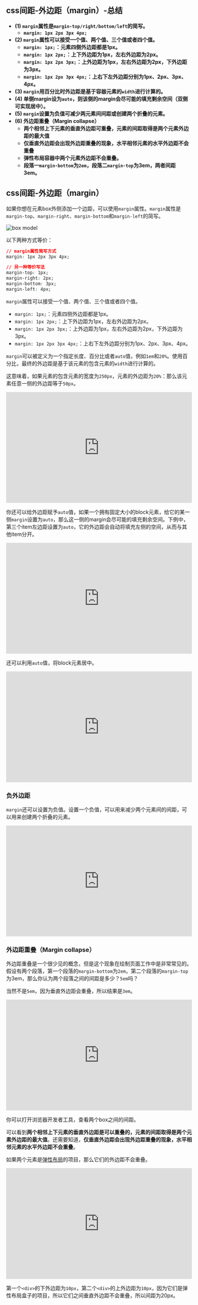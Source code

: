 ## css间距-外边距（margin）-总结

- **(1) `margin`属性是`margin-top/right/bottom/left`的简写。**
  - **`margin: 1px 2px 3px 4px;`**
- **(2) `margin`属性可以接受一个值、两个值、三个值或者四个值。**
  - **`margin: 1px;`：元素四侧外边距都是1px。**
  - **`margin: 1px 2px;`：上下外边距为1px，左右外边距为2px。**
  - **`margin: 1px 2px 3px;`：上外边距为1px，左右外边距为2px，下外边距为3px。**
  - **`margin: 1px 2px 3px 4px;`：上右下左外边距分别为1px、2px、3px、4px。**
- **(3) `margin`用百分比时外边距是基于容器元素的`width`进行计算的。**
- **(4) 单侧margin设为`auto`，则该侧的margin会尽可能的填充剩余空间（双侧可实现居中）。**
- **(5) `margin`设置为负值可减少两元素间间距或创建两个折叠的元素。**
- **(6) 外边距重叠（Margin collapse）**
  - **两个相邻上下元素的垂直外边距可重叠，元素的间距取得是两个元素外边距的最大值**
  - **仅垂直外边距会出现外边距重叠的现象，水平相邻元素的水平外边距不会重叠**
  - **弹性布局容器中两个元素外边距不会重叠。**
  - **段落一`margin-bottom`为`2em`，段落二`margin-top`为3em，两者间距3em。**

## css间距-外边距（margin）

如果你想在元素box外侧添加一个边距，可以使用`margin`属性。`margin`属性是`margin-top`、`margin-right`、`margin-bottom`和`margin-left`的简写。

![box model](https://pengfeiw.github.io/images/blog/125.jpg)

以下两种方式等价：

```css
// margin属性简写方式
margin: 1px 2px 3px 4px;

// 另一种等价写法
margin-top: 1px;
margin-right: 2px;
margin-bottom: 3px;
margin-left: 4px;
```

`margin`属性可以接受一个值、两个值、三个值或者四个值。

- `margin: 1px;`：元素四侧外边距都是1px。
- `margin: 1px 2px;`：上下外边距为1px，左右外边距为2px。
- `margin: 1px 2px 3px;`：上外边距为1px，左右外边距为2px，下外边距为3px。
- `margin: 1px 2px 3px 4px;`：上右下左外边距分别为1px、2px、3px、4px。

`margin`可以被定义为一个指定长度、百分比或者`auto`值，例如`1em`和`20%`。使用百分比，最终的外边距是基于该元素的包含元素的`width`进行计算的。

这意味着，如果元素的包含元素的宽度为`250px`，元素的外边距为`20%`：那么该元素任意一侧的外边距等于`50px`。

<iframe height="300" style="width: 100%;" scrolling="no" title="012 Spacing_02" src="https://codepen.io/AhCola/embed/VwbOWEP?default-tab=html%2Cresult" frameborder="no" loading="lazy" allowtransparency="true" allowfullscreen="true">
  See the Pen <a href="https://codepen.io/AhCola/pen/VwbOWEP">
  012 Spacing_02</a> by Pengfei Wang (<a href="https://codepen.io/AhCola">@AhCola</a>)
  on <a href="https://codepen.io">CodePen</a>.
</iframe>

你还可以给外边距赋予`auto`值，如果一个拥有固定大小的block元素，给它的某一侧`margin`设置为`auto`，那么这一侧的margin会尽可能的填充剩余空间。下例中，第三个item左边距设置为`auto`，它的外边距会自动将填充左侧的空间，从而与其他item分开。

<iframe height="300" style="width: 100%;" scrolling="no" title="012 Spacing_03" src="https://codepen.io/AhCola/embed/ZEKNJyb?default-tab=html%2Cresult" frameborder="no" loading="lazy" allowtransparency="true" allowfullscreen="true">
  See the Pen <a href="https://codepen.io/AhCola/pen/ZEKNJyb">
  012 Spacing_03</a> by Pengfei Wang (<a href="https://codepen.io/AhCola">@AhCola</a>)
  on <a href="https://codepen.io">CodePen</a>.
</iframe>

还可以利用`auto`值，将block元素居中。

<iframe height="300" style="width: 100%;" scrolling="no" title="012 Spacing_04" src="https://codepen.io/AhCola/embed/eYWaEEJ?default-tab=html%2Cresult" frameborder="no" loading="lazy" allowtransparency="true" allowfullscreen="true">
  See the Pen <a href="https://codepen.io/AhCola/pen/eYWaEEJ">
  012 Spacing_04</a> by Pengfei Wang (<a href="https://codepen.io/AhCola">@AhCola</a>)
  on <a href="https://codepen.io">CodePen</a>.
</iframe>

### 负外边距

`margin`还可以设置为负值。设置一个负值，可以用来减少两个元素间的间距，可以用来创建两个折叠的元素。

<iframe height="300" style="width: 100%;" scrolling="no" title="012 Spacing_05" src="https://codepen.io/AhCola/embed/qBmGXpX?default-tab=html%2Cresult" frameborder="no" loading="lazy" allowtransparency="true" allowfullscreen="true">
  See the Pen <a href="https://codepen.io/AhCola/pen/qBmGXpX">
  012 Spacing_05</a> by Pengfei Wang (<a href="https://codepen.io/AhCola">@AhCola</a>)
  on <a href="https://codepen.io">CodePen</a>.
</iframe>

### 外边距重叠（Margin collapse）

外边距重叠是一个很少见的概念，但是这个现象在绘制页面工作中是非常常见的。假设有两个段落，第一个段落的`margin-bottom`为`2em`，第二个段落的`margin-top`为3em，那么你认为两个段落之间的间距是多少？`5em`吗？

当然不是`5em`，因为垂直外边距会重叠，所以结果是`3em`。

<iframe height="300" style="width: 100%;" scrolling="no" title="012 Spacing_06" src="https://codepen.io/AhCola/embed/abWryGW?default-tab=html%2Cresult" frameborder="no" loading="lazy" allowtransparency="true" allowfullscreen="true">
  See the Pen <a href="https://codepen.io/AhCola/pen/abWryGW">
  012 Spacing_06</a> by Pengfei Wang (<a href="https://codepen.io/AhCola">@AhCola</a>)
  on <a href="https://codepen.io">CodePen</a>.
</iframe>

你可以打开浏览器开发者工具，查看两个box之间的间距。

可以看到**两个相邻上下元素的垂直外边距是可以重叠的，元素的间距取得是两个元素外边距的最大值**。还需要知道，**仅垂直外边距会出现外边距重叠的现象，水平相邻元素的水平外边距不会重叠**。

如果两个元素是[弹性布局](http://pengfeixc.com/tutorial/css/flex)的项目，那么它们的外边距不会重叠。

<iframe height="300" style="width: 100%;" scrolling="no" title="012 Spacing_07" src="https://codepen.io/AhCola/embed/vYmweME?default-tab=html%2Cresult" frameborder="no" loading="lazy" allowtransparency="true" allowfullscreen="true">
  See the Pen <a href="https://codepen.io/AhCola/pen/vYmweME">
  012 Spacing_07</a> by Pengfei Wang (<a href="https://codepen.io/AhCola">@AhCola</a>)
  on <a href="https://codepen.io">CodePen</a>.
</iframe>

第一个`<div>`的下外边距为`10px`，第二个`<div>`的上外边距为`10px`，因为它们是弹性布局盒子的项目，所以它们之间垂直外边距不会重叠，所以间距为20px。

